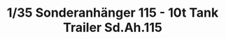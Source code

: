 ---
layout: product
title: "1/35 Sonderanhänger 115 - 10t Tank Trailer Sd.Ah.115"
price: "3500" 
desc: "Maketa"
img_path: "/assets/img/DW35002.webp"
brand: "Das Werk"
available: false
special_offer: false
new: false
soon: false
cat: "010000"
subcat: "011100"
subsubcat: "0N/A"
sifra: "DW35002"
popular: false
---